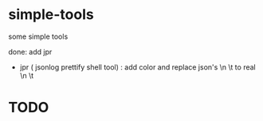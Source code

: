 # simple-tools
some simple tools

done:
add jpr
*   jpr ( jsonlog prettify shell tool)
    : add color and replace json's \n \t to real \n \t
        

# TODO
    
    

